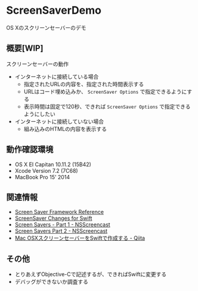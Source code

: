 # ScreenSaverDemo

OS Xのスクリーンセーバーのデモ

## 概要[WIP]

スクリーンセーバーの動作

- インターネットに接続している場合
    - 指定されたURLの内容を、指定された時間表示する
    - URLはコード埋め込みか、 `ScreenSaver Options` で指定できるようにする
    - 表示時間は固定で120秒、できれば `ScreenSaver Options` で指定できるようにしたい
- インターネットに接続していない場合
    - 組み込みのHTMLの内容を表示する

## 動作確認環境
- OS X EI Capitan 10.11.2 (15B42)
- Xcode Version 7.2 (7C68)
- MacBook Pro 15' 2014

## 関連情報

- [Screen Saver Framework Reference](https://developer.apple.com/library/mac/documentation/UserExperience/Reference/ScreenSaver/ObjC_classic/index.html#//apple_ref/doc/uid/20001822)
- [ScreenSaver Changes for Swift](https://developer.apple.com/library/prerelease/mac/releasenotes/General/APIDiffsMacOSX10_11/Swift/ScreenSaver.html)
- [Screen Savers - Part 1 - NSScreencast](http://nsscreencast.com/episodes/182-screen-savers-part-1)
- [Screen Savers Part 2 - NSScreencast](http://nsscreencast.com/episodes/183-screen-savers-part-2)
- [Mac OSXスクリーンセーバーをSwiftで作成する - Qiita](http://qiita.com/kaneshin/items/cab5132517f6902824e3)

## その他

- とりあえずObjective-Cで記述するが、できればSwiftに変更する
- デバッグができないか調査する
